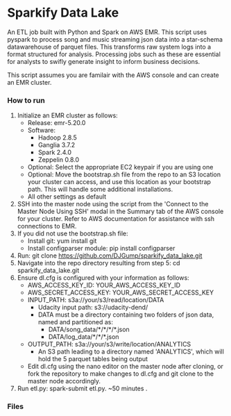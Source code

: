 # Sparkify Data Lake
An ETL job built with Python and Spark on AWS EMR. This script uses pyspark to process song and music streaming json data into a star-schema datawarehouse of parquet files. This transforms raw system logs into a format structured for analysis. Processing jobs such as these are essential for analysts to swifly generate insight to inform business decisions.

This script assumes you are familair with the AWS console and can create an EMR cluster.



 

### How to run
1. Initialize an EMR cluster as follows:
    * Release: emr-5.20.0
    * Software:
        * Hadoop 2.8.5
        * Ganglia 3.7.2
        * Spark 2.4.0
        * Zeppelin 0.8.0
    * Optional: Select the appropriate EC2 keypair if you are using one
    * Optional: Move the bootstrap.sh file from the repo to an S3 location your cluster can access, and use this location as your bootstrap path. This will handle some additional installations.
    * All other settings as default
2. SSH into the master node using the script from the 'Connect to the Master Node Using SSH' modal in the Summary tab of the AWS console for your cluster. Refer to AWS documentation for assistance with ssh connections to EMR.
3. If you did not use the bootstrap.sh file:
   * Install git: yum install git
   * Install configparser module: pip install configparser
4. Run: git clone https://github.com/DJGump/sparkify_data_lake.git
5. Navigate into the repo directory resulting from step 5: cd sparkify_data_lake.git
6. Ensure dl.cfg is configured with your information as follows:
    * AWS_ACCESS_KEY_ID: YOUR_AWS_ACCESS_KEY_ID
    * AWS_SECRET_ACCESS_KEY: YOUR_AWS_SECRET_ACCESS_KEY
    * INPUT_PATH: s3a://your/s3/read/location/DATA
      * Udacity input path: s3://udacity-dend/
      * DATA must be a directory containing two folders of json data, named and partitioned as:
        * DATA/song_data/\*/\*/\*/\*.json
        * DATA/log_data/\*/\*/\*.json
    * OUTPUT_PATH: s3a://your/s3/write/location/ANALYTICS
        * An S3 path leading to a directory named 'ANALYTICS', which will hold the 5 parquet tables being output
    * Edit dl.cfg using the nano editor on the master node after cloning, or fork the repository to make changes to dl.cfg and git clone to the master node accordingly. 
7. Run etl.py: spark-submit etl.py. ~50 minutes .

### Files
